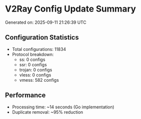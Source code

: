 # V2Ray Config Update Summary
Generated on: 2025-09-11 21:26:39 UTC

## Configuration Statistics
- Total configurations: 11834
- Protocol breakdown:
  - ss: 0 configs
  - ssr: 0 configs
  - trojan: 0 configs
  - vless: 0 configs
  - vmess: 582 configs

## Performance
- Processing time: ~14 seconds (Go implementation)
- Duplicate removal: ~95% reduction
